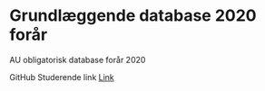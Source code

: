 # Grundlæggende database 2020 forår
AU obligatorisk database forår 2020

GitHub Studerende link
[Link](https://Hartmannsolution/au_database_2020/)
